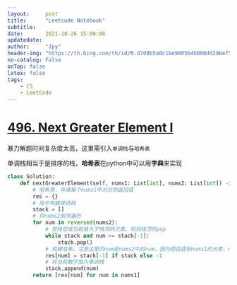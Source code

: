 ```yaml
---
layout:     post
title:      "Leetcode Notebook"
subtitle:   
date:       2021-10-26 15:00:00
updatedate:
author:     "Jpy"
header-img: "https://th.bing.com/th/id/R.d7d8b5a0c1be9005b4b000dd29bef530?rik=qdZkHLlkYgMC%2fg&pid=ImgRaw&r=0"
no-catalog: False
onTop: false
latex: false
tags:
    - CS
    - LeetCode
---
```


# [496. Next Greater Element I](https://leetcode-cn.com/problems/next-greater-element-i/)

暴力解题时间复杂度太高，这里需引入`单调栈`与`哈希表`

单调栈相当于是排序的栈，**哈希表**在python中可以用**字典**来实现<br>

```python
class Solution:
    def nextGreaterElement(self, nums1: List[int], nums2: List[int]) -> List[int]:
        # 哈希表，存储每个nums1中对应的返回值
        res = {}   
        # 用于构建单调栈
        stack = []   
        # 将nums2倒序遍历  
        for num in reversed(nums2): 
            # 若栈空或当前值大于栈顶的元素，则将栈顶的pop  
            while stack and num >= stack[-1]: 
                stack.pop()
            # 构建哈希，注意这里的num是nums2中的num，因为题目提到nums1的元素，nums2都有，所以可以提前构建哈希表，到时候直接遍历nums1读就行了
            res[num] = stack[-1] if stack else -1 
            # 将当前数字加入单调栈
            stack.append(num) 
        return [res[num] for num in nums1]
```

